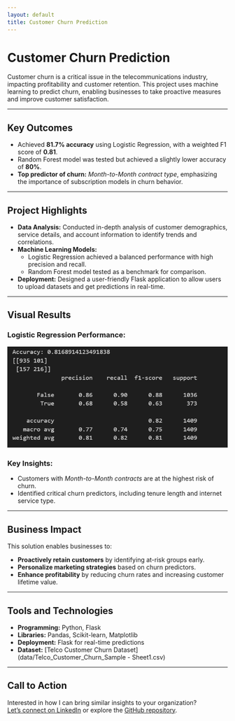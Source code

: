 ```yaml
---
layout: default
title: Customer Churn Prediction
---
```


# Customer Churn Prediction

Customer churn is a critical issue in the telecommunications industry, impacting profitability and customer retention. This project uses machine learning to predict churn, enabling businesses to take proactive measures and improve customer satisfaction.

---

## Key Outcomes
- Achieved **81.7% accuracy** using Logistic Regression, with a weighted F1 score of **0.81**.
- Random Forest model was tested but achieved a slightly lower accuracy of **80%**.
- **Top predictor of churn:** *Month-to-Month contract type*, emphasizing the importance of subscription models in churn behavior.

---

## Project Highlights
- **Data Analysis:** Conducted in-depth analysis of customer demographics, service details, and account information to identify trends and correlations.
- **Machine Learning Models:** 
  - Logistic Regression achieved a balanced performance with high precision and recall.
  - Random Forest model tested as a benchmark for comparison.
- **Deployment:** Designed a user-friendly Flask application to allow users to upload datasets and get predictions in real-time.

---

## Visual Results
### Logistic Regression Performance:
![Logistic Regression Classification Report](../assets/images/Log_Reg_Class_Report.png)


### Key Insights:
- Customers with *Month-to-Month contracts* are at the highest risk of churn.
- Identified critical churn predictors, including tenure length and internet service type.

---

## Business Impact
This solution enables businesses to:
- **Proactively retain customers** by identifying at-risk groups early.
- **Personalize marketing strategies** based on churn predictors.
- **Enhance profitability** by reducing churn rates and increasing customer lifetime value.

---

## Tools and Technologies
- **Programming:** Python, Flask
- **Libraries:** Pandas, Scikit-learn, Matplotlib
- **Deployment:** Flask for real-time predictions
- **Dataset:** [Telco Customer Churn Dataset](data/Telco_Customer_Churn_Sample - Sheet1.csv)

---

## Call to Action
Interested in how I can bring similar insights to your organization?  
[Let’s connect on LinkedIn](https://www.linkedin.com/in/chad-broussard16) or explore the [GitHub repository](https://github.com/ChadB12/CustomerChurn).
